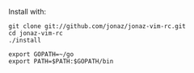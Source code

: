 Install with:
```
git clone git://github.com/jonaz/jonaz-vim-rc.git
cd jonaz-vim-rc
./install
```


```
export GOPATH=~/go
export PATH=$PATH:$GOPATH/bin
```
